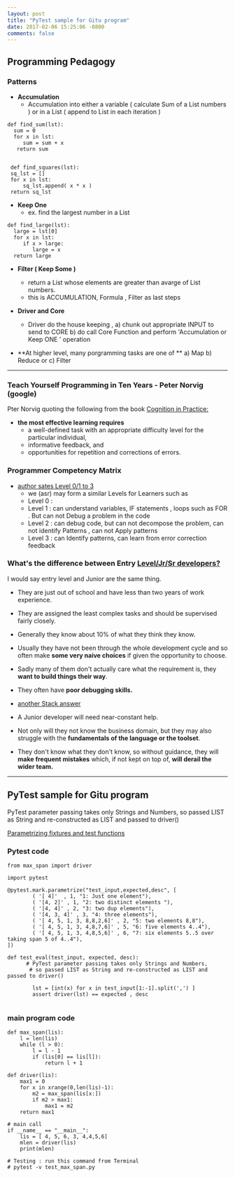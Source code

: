 ```yaml
---
layout: post
title: "PyTest sample for Gitu program"
date: 2017-02-06 15:25:06 -0800
comments: false
---
```

## Programming Pedagogy

### Patterns
+ **Accumulation**
  - Accumulation into  either a variable ( calculate Sum of a List numbers )  or in a List ( append to List in each iteration )
  
```
def find_sum(lst):
  sum = 0
  for x in lst:
     sum = sum + x
   return sum
    
    
 def find_squares(lst):
 sq_lst = []
 for x in lst:
     sq_lst.append( x * x )   
 return sq_lst          
 ```
 
+ **Keep One**
  - ex. find the largest number in a List
  
```
def find_large(lst):
  large = lst[0]
  for x in lst:
     if x > large:
        large = x 
  return large
```
+ **Filter ( Keep Some )**
  - return a List whose elements are greater than avarge of List numbers.
  - this is ACCUMULATION,  Formula , Filter as last steps

+ **Driver and Core**
  - Driver do the house keeping , a) chunk out appropriate INPUT to send to CORE b) do call Core Function and perform 'Accumulation or Keep ONE ' operation 
  
+ **At higher level, many porgramming tasks are one of **  a) Map  b) Reduce or c) Filter

------------------------
### Teach Yourself Programming in Ten Years - Peter Norvig (google)
Pter Norvig quoting the following from the book [Cognition in Practice:](https://www.amazon.com/exec/obidos/ASIN/0521357349)

+ **the most effective learning requires** 
  - a well-defined task with an appropriate difficulty level for the particular individual, 
  - informative feedback, and 
  - opportunities for repetition and corrections of errors.


### Programmer Competency Matrix
+ [author sates Level 0/1 to 3](http://sijinjoseph.com/programmer-competency-matrix/)
  -  we (asr) may form a similar Levels for  Learners such as
  - Level 0 :
  - Level 1 : can understand variables, IF statements ,  loops such as FOR .  But can not Debug a problem in the code
  - Level 2 : can debug code, but can not decompose the problem, can not identify Patterns , can not Apply patterns
  - Level 3 : can Identify patterns, can learn from error correction feedback

### What's the difference between Entry [Level/Jr/Sr developers?](http://softwareengineering.stackexchange.com/questions/14914/whats-the-difference-between-entry-level-jr-sr-developers) 

I would say entry level and Junior are the same thing. 

  - They are just out of school and have less than two years of work experience. 
  - They are assigned the least complex tasks and should be supervised fairly closely. 
  - Generally they know about 10% of what they think they know. 
  - Usually they have not been through the whole development cycle and so often make **some very naive choices** if given the opportunity to choose. 
  - Sadly many of them don't actually care what the requirement is, they **want to build things their way**. 
  - They often have **poor debugging skills.**
  
  - [another Stack answer](http://softwareengineering.stackexchange.com/questions/136163/whats-the-difference-between-junior-middle-and-senior-developers)
  - A Junior developer will need near-constant help. 
  - Not only will they not know the business domain, but they may also struggle with the **fundamentals of the language or the toolset**.
   - They don't know what they don't know, so without guidance, they will **make frequent mistakes** which, if not kept on top of, **will derail the wider team.**

----------------------

## PyTest sample for Gitu program
PyTest parameter passing takes only Strings and Numbers, so passed LIST as String and re-constructed as LIST and passed to driver()

[Parametrizing fixtures and test functions](http://doc.pytest.org/en/latest/parametrize.html)

### Pytest code
```
from max_span import driver

import pytest

@pytest.mark.parametrize("test_input,expected,desc", [
        ( '[ 4]'  , 1, "1: Just one element"),
        ( '[4, 2]' , 1, "2: two distinct elements "),
        ( '[4, 4]' , 2, "3: two dup elements"),
        ( '[4, 3, 4]' , 3, "4: three elements"),
        ( '[ 4, 5, 1, 3, 8,8,2,6]' , 2, "5: two elements 8,8"),
        ( '[ 4, 5, 1, 3, 4,8,7,6]' , 5, "6: five elements 4..4"),
        ( '[ 4, 5, 1, 3, 4,8,5,6]' , 6, "7: six elements 5..5 over taking span 5 of 4..4"),
])

def test_eval(test_input, expected, desc):
      # PyTest parameter passing takes only Strings and Numbers, 
       # so passed LIST as String and re-constructed as LIST and passed to driver()

        lst = [int(x) for x in test_input[1:-1].split(',') ]
        assert driver(lst) == expected , desc


```

### main program code
```
def max_span(lis):
    l = len(lis)
    while (l > 0):
        l = l - 1
        if (lis[0] == lis[l]):
            return l + 1
        
def driver(lis):
    max1 = 0
    for x in xrange(0,len(lis)-1): 
        m2 = max_span(lis[x:])
        if m2 > max1: 
            max1 = m2
    return max1

# main call 
if __name__ == "__main__": 
    lis = [ 4, 5, 6, 3, 4,4,5,6]
    mlen = driver(lis)
    print(mlen)

# Testing : run this command from Terminal
# pytest -v test_max_span.py
```
